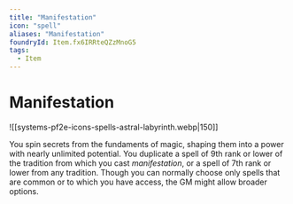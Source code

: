 ```yaml
---
title: "Manifestation"
icon: "spell"
aliases: "Manifestation"
foundryId: Item.fx6IRRteQZzMnoG5
tags:
  - Item
---
```


# Manifestation
![[systems-pf2e-icons-spells-astral-labyrinth.webp|150]]

You spin secrets from the fundaments of magic, shaping them into a power with nearly unlimited potential. You duplicate a spell of 9th rank or lower of the tradition from which you cast _manifestation_, or a spell of 7th rank or lower from any tradition. Though you can normally choose only spells that are common or to which you have access, the GM might allow broader options.
